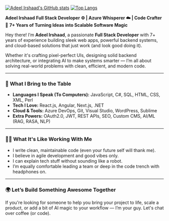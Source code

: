 [![Adeel Irshaad's GitHub stats](https://github-readme-stats.vercel.app/api?username=adeelirshaad&show_icons=true&theme=dark)](https://github.com/adeelirshaad)
[![Top Langs](https://github-readme-stats.vercel.app/api/top-langs/?username=adeelirshaad&theme=dark&layout=compact&langs_count=8)](https://github.com/adeelirshaad/github-readme-stats)



**Adeel Irshaad**
**Full Stack Developer ⚙️ | Azure Whisperer ☁️ | Code Crafter 🧩**
**7+ Years of Turning Ideas into Scalable Software Magic**

Hey there! I’m **Adeel Irshaad**, a passionate **Full Stack Developer** with 7+ years of experience building sleek web apps, powerful backend systems, and cloud-based solutions that just work (and look good doing it).

Whether it's crafting pixel-perfect UIs, designing solid backend architecture, or integrating AI to make systems smarter — I’m all about solving real-world problems with clean, efficient, and modern code.

---

### 🧰 **What I Bring to the Table**

* **Languages I Speak (To Computers):** JavaScript, C#, SQL, HTML, CSS, XML, Perl
* **Tech I Love:** React.js, Angular, Next.js, .NET
* **Cloud & Tools:** Azure DevOps, Git, Visual Studio, WordPress, Sublime
* **Extra Powers:** OAuth2.0, JWT, REST APIs, SEO, Custom CMS, AI/ML (RAG, RASA, NLP)

---

### 👨‍💻 What It's Like Working With Me

* I write clean, maintainable code (even your future self will thank me).
* I believe in agile development and good vibes only.
* I can explain tech stuff without sounding like a robot.
* I’m equally comfortable leading a team or deep in the code trench with headphones on.

---

### 🌍 **Let’s Build Something Awesome Together**

If you're looking for someone to help you bring your project to life, scale a product, or add a bit of AI magic to your workflow — I’m your guy. Let's chat over coffee (or code).




